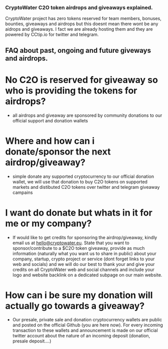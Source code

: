### CryptoWater C2O token airdrops and giveaways explained.

CryptoWater project has zero tokens reserved for team members, bonuses, bounties, giveaways and airdrops but this doesnt mean there wont be any aidrops and giveaways.
I fact we are already hosting them and they are powered by CCtip.io for twitter and telegram.

## FAQ about past, ongoing and future giveways and airdrops.

# No C2O is reserved for giveaway so who is providing the tokens for airdrops?
* all airdrops and giveaway are sponsored by community donations to our official support and donation wallets

# Where and how can i donate/sponsor the next airdrop/giveaway?
* simple donate any supported cryptocurrency to our official donation wallet, we will use that donation to buy C2O tokens on supported markets and distibuted C2O tokens over twitter and telegram giveaway campains

# I want do donate but whats in it for me or my company?
* If would like to get credits for sponsoring the airdrop/giveaway, kindly email us at hello@cryptowater.eu. State that you want to sponsor/contribute to a $C2O token giveaway, provide as much information (naturally what you want us to share in public) about your company, startup, crypto project or service (dont forget links to your web and socials) and we will do our best to thank your and give your credits on all CryptoWater web and social channels and include your logo and website backlink on a dedicated subpage on our main website.

# How can i be sure my donation will actually go towards a giveaway?
* Our presale, private sale and donation cryptocurrency wallets are public and posted on the official Github (you are here now). For every incoming transaction to these wallets and announcement is made on our official twitter account about the nature of an incoming deposit (donation, presale deposit....)

